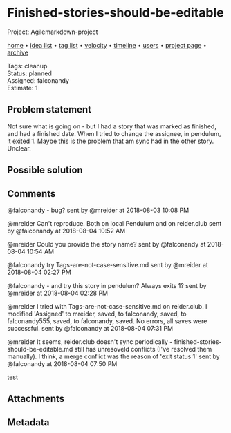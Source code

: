 # Finished-stories-should-be-editable

Project: Agilemarkdown-project

[home](../index.md) • [idea list](../ideas.md) • [tag list](../tags.md) • [velocity](../velocity.md) • [timeline](../timeline.md) • [users](../users.md) • [project page](../agilemarkdown-project.md) • [archive](archive.md)

Tags: cleanup  
Status: planned  
Assigned: falconandy  
Estimate: 1  

## Problem statement

Not sure what is going on - but I had a story that was marked as finished, and had a finished date. When I tried to change the assignee, in pendulum, it exited 1. Maybe this is the problem that am sync had in the other story. Unclear.

## Possible solution

## Comments

@falconandy - bug?
sent by @mreider at 2018-08-03 10:08 PM

@mreider Can't reproduce. Both on local Pendulum and on reider.club
sent by @falconandy at 2018-08-04 10:52 AM

@mreider Could you provide the story name?
sent by @falconandy at 2018-08-04 10:54 AM

@falconandy try Tags-are-not-case-sensitive.md
sent by @mreider at 2018-08-04 02:27 PM

@falconandy - and try this story in pendulum? Always exits 1?
sent by @mreider at 2018-08-04 02:28 PM

@mreider I tried with Tags-are-not-case-sensitive.md on reider.club.
I modified 'Assigned' to mreider, saved, to falconandy, saved, to falconandy555, saved, to falconandy, saved.
No errors, all saves were successful.
sent by @falconandy at 2018-08-04 07:31 PM

@mreider It seems, reider.club doesn't sync periodically - finished-stories-should-be-editable.md still has unresoveld conflicts (I've resolved them manually).
I think, a merge conflict was the reason of 'exit status 1'
sent by @falconandy at 2018-08-04 07:50 PM

test

## Attachments

## Metadata

